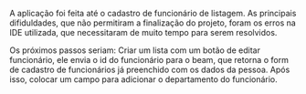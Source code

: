 A aplicação foi feita até o cadastro de funcionário de listagem. As principais difiduldades, que não permitiram a finalização do projeto, foram os erros na IDE utilizada, que necessitaram de muito tempo para serem resolvidos.

Os próximos passos seriam:
Criar um lista com um botão de editar funcionário, ele envia o id do funcionário para o beam, que retorna o form de cadastro de funcionários já preenchido com os dados da pessoa.
Após isso, colocar um campo para adicionar o departamento do funcionário.


